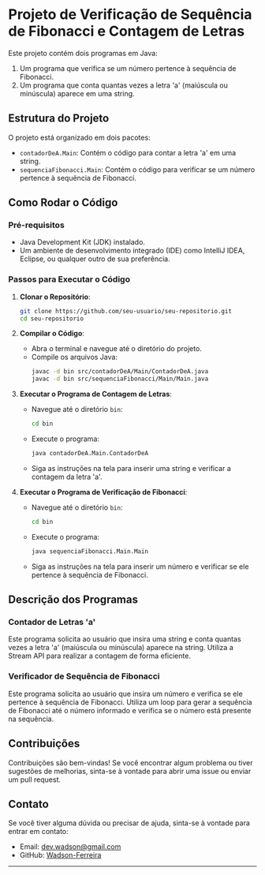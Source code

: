 # Projeto de Verificação de Sequência de Fibonacci e Contagem de Letras

Este projeto contém dois programas em Java:
1. Um programa que verifica se um número pertence à sequência de Fibonacci.
2. Um programa que conta quantas vezes a letra 'a' (maiúscula ou minúscula) aparece em uma string.

## Estrutura do Projeto

O projeto está organizado em dois pacotes:
- `contadorDeA.Main`: Contém o código para contar a letra 'a' em uma string.
- `sequenciaFibonacci.Main`: Contém o código para verificar se um número pertence à sequência de Fibonacci.

## Como Rodar o Código

### Pré-requisitos

- Java Development Kit (JDK) instalado.
- Um ambiente de desenvolvimento integrado (IDE) como IntelliJ IDEA, Eclipse, ou qualquer outro de sua preferência.

### Passos para Executar o Código

1. **Clonar o Repositório**:
   ```sh
   git clone https://github.com/seu-usuario/seu-repositorio.git
   cd seu-repositorio
   ```

2. **Compilar o Código**:
   - Abra o terminal e navegue até o diretório do projeto.
   - Compile os arquivos Java:
     ```sh
     javac -d bin src/contadorDeA/Main/ContadorDeA.java
     javac -d bin src/sequenciaFibonacci/Main/Main.java
     ```

3. **Executar o Programa de Contagem de Letras**:
   - Navegue até o diretório `bin`:
     ```sh
     cd bin
     ```
   - Execute o programa:
     ```sh
     java contadorDeA.Main.ContadorDeA
     ```
   - Siga as instruções na tela para inserir uma string e verificar a contagem da letra 'a'.

4. **Executar o Programa de Verificação de Fibonacci**:
   - Navegue até o diretório `bin`:
     ```sh
     cd bin
     ```
   - Execute o programa:
     ```sh
     java sequenciaFibonacci.Main.Main
     ```
   - Siga as instruções na tela para inserir um número e verificar se ele pertence à sequência de Fibonacci.

## Descrição dos Programas

### Contador de Letras 'a'

Este programa solicita ao usuário que insira uma string e conta quantas vezes a letra 'a' (maiúscula ou minúscula) aparece na string. Utiliza a Stream API para realizar a contagem de forma eficiente.

### Verificador de Sequência de Fibonacci

Este programa solicita ao usuário que insira um número e verifica se ele pertence à sequência de Fibonacci. Utiliza um loop para gerar a sequência de Fibonacci até o número informado e verifica se o número está presente na sequência.

## Contribuições

Contribuições são bem-vindas! Se você encontrar algum problema ou tiver sugestões de melhorias, sinta-se à vontade para abrir uma issue ou enviar um pull request.

## Contato

Se você tiver alguma dúvida ou precisar de ajuda, sinta-se à vontade para entrar em contato:
- Email: dev.wadson@gmail.com
- GitHub: [Wadson-Ferreira](https://github.com/Wadson-Ferreira)



---
